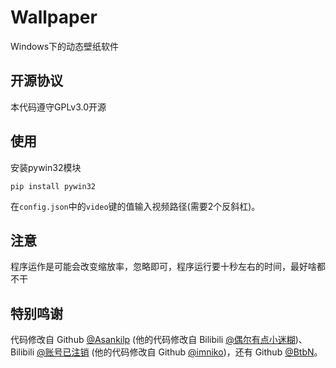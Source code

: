 # Wallpaper
Windows下的动态壁纸软件

## 开源协议
本代码遵守GPLv3.0开源

## 使用
安装pywin32模块
```
pip install pywin32
```
在`config.json`中的`video`键的值输入视频路径(需要2个反斜杠)。

## 注意
程序运作是可能会改变缩放率，忽略即可，程序运行要十秒左右的时间，最好啥都不干

## 特别鸣谢
代码修改自 Github [@Asankilp](https://github.com/Asankilp/PyWallpaperEngine) (他的代码修改自 Bilibili [@偶尔有点小迷糊](https://b23.tv/BV1HZ4y1978a))、Bilibili [@账号已注销](https://www.bilibili.com/read/cv12718054) (他的代码修改自 Github [@imniko](https://github.com/imniko/SetDPI))，还有 Github [@BtbN](https://github.com/BtbN/FFmpeg-Builds)。